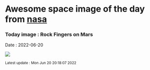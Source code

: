 
# Awesome space image of the day from [nasa](https://api.nasa.gov/)

### Today image : Rock Fingers on Mars

Date : 2022-06-20


![](https://apod.nasa.gov/apod/image/2206/MarsFingers_Curiosity_960.jpg)

<small>Latest update : Mon Jun 20 20:18:07 2022</small>


